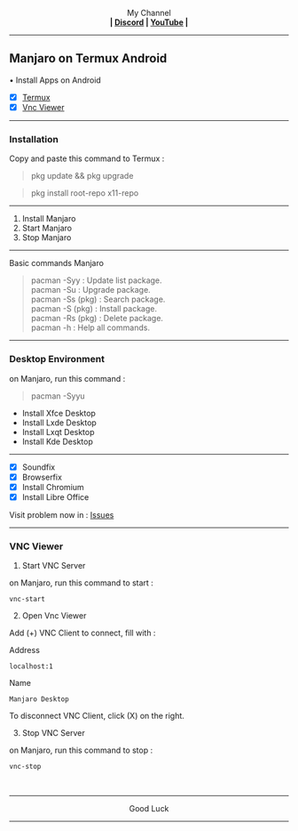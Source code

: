 
<p align="center">My Channel</br><b>
| <a href="https://discord.gg/GCehyym">Discord</a> | <a href="https://youtube.com/channel/UC3sLb7eZCu72iv3G1yUhUHQ">YouTube</a> |</b></p>

---
## Manjaro on Termux Android

• Install Apps on Android
- [x] [Termux](https://github.com/termux/termux-app/releases)
- [x] [Vnc Viewer](https://play.google.com/store/apps/details?id=com.realvnc.viewer.android)

---
### Installation
Copy and paste this command to Termux :

> pkg update && pkg upgrade

> pkg install root-repo x11-repo

---
1. Install Manjaro
2. Start Manjaro
3. Stop Manjaro

---
Basic commands Manjaro
> pacman -Syy : Update list package.</br>
> pacman -Su : Upgrade package.</br>
> pacman -Ss (pkg) : Search package.</br>
> pacman -S (pkg) : Install package.</br>
> pacman -Rs (pkg) : Delete package.</br>
> pacman -h : Help all commands.

---
### Desktop Environment
on Manjaro, run this command :

> pacman -Syyu
* Install Xfce Desktop
* Install Lxde Desktop
* Install Lxqt Desktop
* Install Kde Desktop

---
- [x] Soundfix</br>
- [x] Browserfix</br>
- [x] Install Chromium</br>
- [x] Install Libre Office</br>

Visit problem now in : 
[Issues]()

---
### VNC Viewer

1. Start VNC Server

on Manjaro, run this command to start :

```
vnc-start
```

2. Open Vnc Viewer

Add (+) VNC Client to connect, fill with :

Address
```
localhost:1
```

Name
```
Manjaro Desktop
```

To disconnect VNC Client, click (X) on the right.

3. Stop VNC Server

on Manjaro, run this command to stop :

```
vnc-stop
```
</br>

---
<p align="center">Good Luck</p>

---
